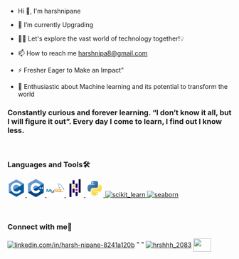 
- Hi 👋, I'm harshnipane

- 🌱 I’m currently Upgrading

- 👨‍💻 Let's explore the vast world of technology together!💡

- 📫 How to reach me harshnipa8@gmail.com

- ⚡ Fresher Eager to Make an Impact"

- 🤖 Enthusiastic about Machine learning and its potential to transform the world

<h3>Constantly curious and forever learning. “I don’t know it all, but I will figure it out”. Every day I come to learn, I find out I know less.</h3>


<br>



<h3 align="left">Languages and Tools🛠️</h3>
<p align="left"> <a href="https://www.cprogramming.com/" target="_blank" rel="noreferrer"> <img src="https://raw.githubusercontent.com/devicons/devicon/master/icons/c/c-original.svg" alt="c" width="40" height="40"/> </a> <a href="https://www.w3schools.com/cpp/" target="_blank" rel="noreferrer"> <img src="https://raw.githubusercontent.com/devicons/devicon/master/icons/cplusplus/cplusplus-original.svg" alt="cplusplus" width="40" height="40"/> </a> <a href="https://www.mysql.com/" target="_blank" rel="noreferrer"> <img src="https://raw.githubusercontent.com/devicons/devicon/master/icons/mysql/mysql-original-wordmark.svg" alt="mysql" width="40" height="40"/> </a> <a href="https://pandas.pydata.org/" target="_blank" rel="noreferrer"> <img src="https://raw.githubusercontent.com/devicons/devicon/2ae2a900d2f041da66e950e4d48052658d850630/icons/pandas/pandas-original.svg" alt="pandas" width="40" height="40"/> </a> <a href="https://www.python.org" target="_blank" rel="noreferrer"> <img src="https://raw.githubusercontent.com/devicons/devicon/master/icons/python/python-original.svg" alt="python" width="40" height="40"/> </a> <a href="https://scikit-learn.org/" target="_blank" rel="noreferrer"> <img src="https://upload.wikimedia.org/wikipedia/commons/0/05/Scikit_learn_logo_small.svg" alt="scikit_learn" width="40" height="40"/> </a> <a href="https://seaborn.pydata.org/" target="_blank" rel="noreferrer"> <img src="https://seaborn.pydata.org/_images/logo-mark-lightbg.svg" alt="seaborn" width="40" height="40"/> </a> </p>
<br>


<h3 align="left">Connect with me🤝</h3>

<p align="left">
<a href="https://linkedin.com/in/linkedin.com/in/harsh-nipane-8241a120b" target="blank"><img align="center" src="https://raw.githubusercontent.com/rahuldkjain/github-profile-readme-generator/master/src/images/icons/Social/linked-in-alt.svg" alt="linkedin.com/in/harsh-nipane-8241a120b" height="30" width="40" /></a> " "
<a href="https://instagram.com/hrshhh_2083" target="blank"><img align="center" src="https://raw.githubusercontent.com/rahuldkjain/github-profile-readme-generator/master/src/images/icons/Social/instagram.svg" alt="hrshhh_2083" height="30" width="40" /></a>
  <a href="harshnipa8@gmail.com" target="blank"><img align="center" src="[https://raw.githubusercontent.com/rahuldkjain/github-profile-readme-generator/master/src/images/icons/Social/instagram.svg](https://www.google.com/url?sa=i&url=https%3A%2F%2Fwww.logo.wine%2Flogo%2FGmail&psig=AOvVaw1Gvg42w8ydzaTygWWPToJk&ust=1710873926288000&source=images&cd=vfe&opi=89978449&ved=0CBMQjRxqFwoTCNCEnZW8_oQDFQAAAAAdAAAAABAE)https://www.google.com/url?sa=i&url=https%3A%2F%2Fwww.logo.wine%2Flogo%2FGmail&psig=AOvVaw1Gvg42w8ydzaTygWWPToJk&ust=1710873926288000&source=images&cd=vfe&opi=89978449&ved=0CBMQjRxqFwoTCNCEnZW8_oQDFQAAAAAdAAAAABAE" height="30" width="40" /></a>
</p>


